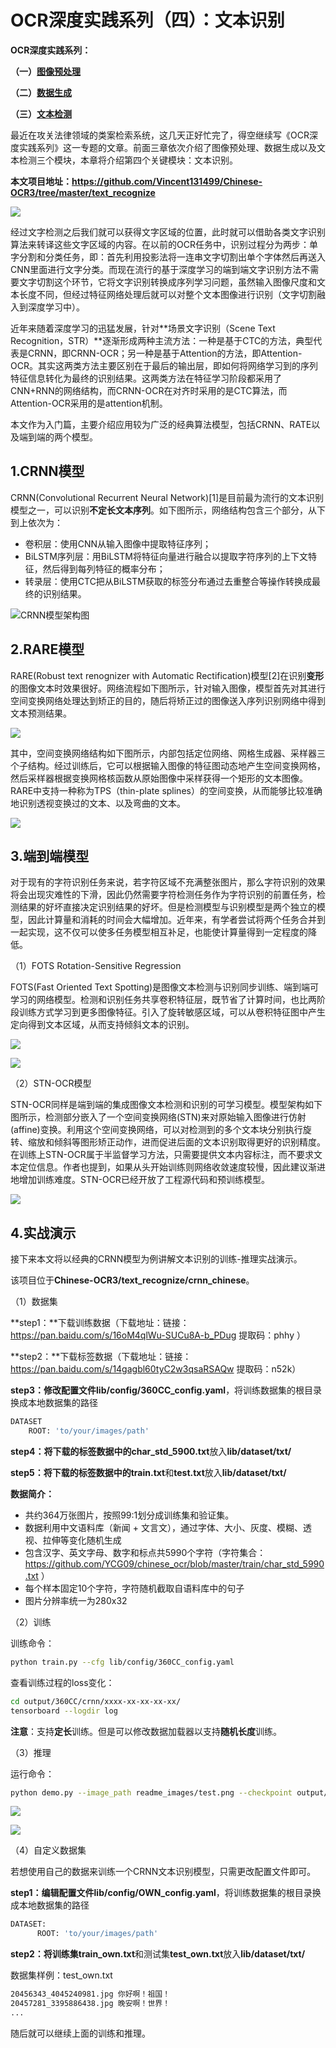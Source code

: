 # OCR深度实践系列（四）：文本识别

**OCR深度实践系列：**

**（一）[图像预处理](https://github.com/Vincent131499/Chinese-OCR3/tree/master/preprocess)**

**（二）[数据生成](https://github.com/Vincent131499/Chinese-OCR3/tree/master/data_generation)**

**（三）[文本检测](https://github.com/Vincent131499/Chinese-OCR3/tree/master/text_detection)**

最近在攻关法律领域的类案检索系统，这几天正好忙完了，得空继续写《OCR深度实践系列》这一专题的文章。前面三章依次介绍了图像预处理、数据生成以及文本检测三个模块，本章将介绍第四个关键模块：文本识别。

**本文项目地址：https://github.com/Vincent131499/Chinese-OCR3/tree/master/text_recognize**

![](https://s3.ax1x.com/2020/12/07/DxaLVS.png)

经过文字检测之后我们就可以获得文字区域的位置，此时就可以借助各类文字识别算法来转译这些文字区域的内容。在以前的OCR任务中，识别过程分为两步：单字分割和分类任务，即：首先利用投影法将一连串文字切割出单个字体然后再送入CNN里面进行文字分类。而现在流行的基于深度学习的端到端文字识别方法不需要文字切割这个环节，它将文字识别转换成序列学习问题，虽然输入图像尺度和文本长度不同，但经过特征网络处理后就可以对整个文本图像进行识别（文字切割融入到深度学习中）。

近年来随着深度学习的迅猛发展，针对**场景文字识别（Scene Text Recognition，STR）**逐渐形成两种主流方法：一种是基于CTC的方法，典型代表是CRNN，即CRNN-OCR；另一种是基于Attention的方法，即Attention-OCR。其实这两类方法主要区别在于最后的输出层，即如何将网络学习到的序列特征信息转化为最终的识别结果。这两类方法在特征学习阶段都采用了CNN+RNN的网络结构，而CRNN-OCR在对齐时采用的是CTC算法，而Attention-OCR采用的是attention机制。

本文作为入门篇，主要介绍应用较为广泛的经典算法模型，包括CRNN、RATE以及端到端的两个模型。

## 1.CRNN模型

CRNN(Convolutional Recurrent Neural Network)[1]是目前最为流行的文本识别模型之一，可以识别**不定长文本序列**。如下图所示，网络结构包含三个部分，从下到上依次为：

- 卷积层：使用CNN从输入图像中提取特征序列；
- BiLSTM序列层：用BiLSTM将特征向量进行融合以提取字符序列的上下文特征，然后得到每列特征的概率分布；
- 转录层：使用CTC把从BiLSTM获取的标签分布通过去重整合等操作转换成最终的识别结果。

![CRNN模型架构图](https://s3.ax1x.com/2020/12/07/Dxa58A.png)

## 2.RARE模型

RARE(Robust text renognizer with Automatic Rectification)模型[2]在识别**变形**的图像文本时效果很好。网络流程如下图所示，针对输入图像，模型首先对其进行空间变换网络处理达到矫正的目的，随后将矫正过的图像送入序列识别网络中得到文本预测结果。

![](https://s3.ax1x.com/2020/12/07/Dxa4Cd.png)

其中，空间变换网络结构如下图所示，内部包括定位网络、网格生成器、采样器三个子结构。经过训练后，它可以根据输入图像的特征图动态地产生空间变换网格，然后采样器根据变换网格核函数从原始图像中采样获得一个矩形的文本图像。RARE中支持一种称为TPS（thin-plate splines）的空间变换，从而能够比较准确地识别透视变换过的文本、以及弯曲的文本。

![](https://s3.ax1x.com/2020/12/07/DxaWUe.png)

## 3.端到端模型

对于现有的字符识别任务来说，若字符区域不充满整张图片，那么字符识别的效果将会出现灾难性的下滑，因此仍然需要字符检测任务作为字符识别的前置任务，检测结果的好坏直接决定识别结果的好坏。但是检测模型与识别模型是两个独立的模型，因此计算量和消耗的时间会大幅增加。近年来，有学者尝试将两个任务合并到一起实现，这不仅可以使多任务模型相互补足，也能使计算量得到一定程度的降低。

（1）FOTS Rotation-Sensitive Regression

FOTS(Fast Oriented Text Spotting)是图像文本检测与识别同步训练、端到端可学习的网络模型。检测和识别任务共享卷积特征层，既节省了计算时间，也比两阶段训练方式学习到更多图像特征。引入了旋转敏感区域，可以从卷积特征图中产生定向得到文本区域，从而支持倾斜文本的识别。

![](https://s3.ax1x.com/2020/12/07/DxagHO.jpg)

![](https://s3.ax1x.com/2020/12/07/DxaRED.jpg)

（2）STN-OCR模型

STN-OCR同样是端到端的集成图像文本检测和识别的可学习模型。模型架构如下图所示，检测部分嵌入了一个空间变换网络(STN)来对原始输入图像进行仿射(affine)变换。利用这个空间变换网络，可以对检测到的多个文本块分别执行旋转、缩放和倾斜等图形矫正动作，进而促进后面的文本识别取得更好的识别精度。在训练上STN-OCR属于半监督学习方法，只需要提供文本内容标注，而不要求文本定位信息。作者也提到，如果从头开始训练则网络收敛速度较慢，因此建议渐进地增加训练难度。STN-OCR已经开放了工程源代码和预训练模型。

![](https://s3.ax1x.com/2020/12/07/Dxaovt.jpg)



## 4.实战演示

接下来本文将以经典的CRNN模型为例讲解文本识别的训练-推理实战演示。

该项目位于**Chinese-OCR3/text_recognize/crnn_chinese**。

（1）数据集

**step1：**下载训练数据（下载地址：链接：https://pan.baidu.com/s/16oM4qlWu-SUCu8A-b_PDug  提取码：phhy ）

**step2：**下载标签数据（下载地址：链接：https://pan.baidu.com/s/14gagbl60tyC2w3qsaRSAQw   提取码：n52k）

**step3：**修改配置文件**lib/config/360CC_config.yaml**，将训练数据集的根目录换成本地数据集的路径

```bash
DATASET
	ROOT: 'to/your/images/path'
```

**step4：**将下载的标签数据中的**char_std_5900.txt**放入**lib/dataset/txt/**

**step5：**将下载的标签数据中的**train.txt**和**test.txt**放入**lib/dataset/txt/**

**数据简介：**

- 共约364万张图片，按照99:1划分成训练集和验证集。
- 数据利用中文语料库（新闻 + 文言文），通过字体、大小、灰度、模糊、透视、拉伸等变化随机生成
- 包含汉字、英文字母、数字和标点共5990个字符（字符集合：https://github.com/YCG09/chinese_ocr/blob/master/train/char_std_5990.txt ）
- 每个样本固定10个字符，字符随机截取自语料库中的句子
- 图片分辨率统一为280x32

（2）训练

训练命令：

```bash
python train.py --cfg lib/config/360CC_config.yaml
```

查看训练过程的loss变化：

```bash
cd output/360CC/crnn/xxxx-xx-xx-xx-xx/
tensorboard --logdir log
```

**注意**：支持**定长**训练。但是可以修改数据加载器以支持**随机长度**训练。

（3）推理

运行命令：

```bash
python demo.py --image_path readme_images/test.png --checkpoint output/checkpoints/mixed_second_finetune_acc_97P7.pth
```

![](https://s3.ax1x.com/2020/12/07/Dxa7KP.png)

![](https://s3.ax1x.com/2020/12/07/Dxabb8.png)

（4）自定义数据集

若想使用自己的数据来训练一个CRNN文本识别模型，只需更改配置文件即可。

**step1：**编辑配置文件**lib/config/OWN_config.yaml**，将训练数据集的根目录换成本地数据集的路径

```bash
DATASET:
      ROOT: 'to/your/images/path'
```

**step2：**将训练集**train_own.txt**和测试集**test_own.txt**放入**lib/dataset/txt/**

数据集样例：test_own.txt

```bash
20456343_4045240981.jpg 你好啊！祖国！
20457281_3395886438.jpg 晚安啊！世界！
...
```

随后就可以继续上面的训练和推理。
